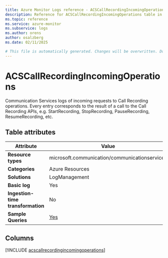 ```yaml
---
title: Azure Monitor Logs reference - ACSCallRecordingIncomingOperations
description: Reference for ACSCallRecordingIncomingOperations table in Azure Monitor Logs.
ms.topic: reference
ms.service: azure-monitor
ms.subservice: logs
ms.author: orens
author: osalzberg
ms.date: 02/11/2025

# This file is automatically generated. Changes will be overwritten. Do not change this file directly.
---
```


# ACSCallRecordingIncomingOperations

Communication Services logs of incoming requests to Call Recording operations. Every entry corresponds to the result of a call to the Call Recording APIs, e.g. StartRecording, StopRecording, PauseRecording, ResumeRecording, etc.


## Table attributes

|Attribute|Value|
|---|---|
|**Resource types**|microsoft.communication/communicationservices|
|**Categories**|Azure Resources|
|**Solutions**| LogManagement|
|**Basic log**|Yes|
|**Ingestion-time transformation**|No|
|**Sample Queries**|[Yes](/azure/azure-monitor/reference/queries/acscallrecordingincomingoperations)|



## Columns
  
[!INCLUDE [acscallrecordingincomingoperations](~/reusable-content/ce-skilling/azure/includes/azure-monitor/reference/tables/acscallrecordingincomingoperations-include.md)]
